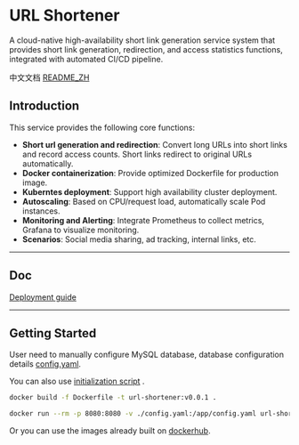 # URL Shortener

A cloud-native high-availability short link generation service system that provides short link generation, redirection, and access statistics functions, integrated with automated CI/CD pipeline.

中文文档 [README_ZH](https://github.com/strayca7/URL-Shortener/blob/main/doc/README_ZH.md)

## Introduction    
This service provides the following core functions:
- **Short url generation and redirection**: Convert long URLs into short links and record access counts. Short links redirect to original URLs automatically.
- **Docker containerization**: Provide optimized Dockerfile for production image.
- **Kuberntes deployment**: Support high availability cluster deployment. 
- **Autoscaling**: Based on CPU/request load, automatically scale Pod instances.
- **Monitoring and Alerting**: Integrate Prometheus to collect metrics, Grafana to visualize monitoring.
- **Scenarios**: Social media sharing, ad tracking, internal links, etc.

---


## Doc
 [Deployment guide](https://github.com/strayca7/URL-Shortener/wiki/Deploy)

---



## Getting Started

User need to manually configure MySQL database, database configuration details [config.yaml](https://github.com/strayca7/URL-Shortener/blob/main/config.yaml).

You can also use [initialization script](https://github.com/strayca7/URL-Shortener/blob/main/script/initmysqldb.sql) .

```bash
docker build -f Dockerfile -t url-shortener:v0.0.1 .
```

```bash
docker run --rm -p 8080:8080 -v ./config.yaml:/app/config.yaml url-shortener:v0.0.1
```
Or you can use the images already built on [dockerhub](https://hub.docker.com/repository/docker/strayca7/url-shortener/general).
